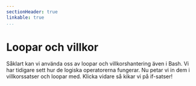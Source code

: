 ```yaml
---
sectionHeader: true
linkable: true
...
```


Loopar och villkor
=======================

Såklart kan vi använda oss av loopar och villkorshantering även i Bash. Vi har tidigare sett hur de logiska operatorerna fungerar. Nu petar vi in dem i villkorssatser och loopar med. Klicka vidare så kikar vi på if-satser! 
